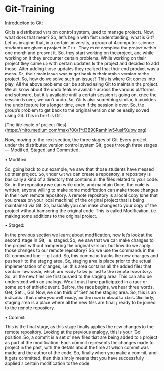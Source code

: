 # Git-Training

Introduction to Git:

Git is a distributed version control system, used to manage projects. Now, what does that mean? So, let’s begin with first understanding, 
what is Git? Let us imagine that, in a certain university, a group of 4 computer science students are given a project in C++. 
They must complete the project within one month and present it. So, they start working on the project,
 and while working on it they encounter certain problems. While working on their project they came up with certain updates to the project and decided to add those. 
After adding those updates they realized that their end product was a mess. So, their main issue was to get back to their stable version of the project. 
So, how do we solve such an issues? This is where Git comes into play. All the above problems can be solved using Git to maintain the project. 
We all know about the undo feature available across the various platforms and software, but it is available until a certain session is going on, 
once the session is over, we can’t undo. So, Git is also something similar, it provides the undo feature for a longer time, even if the session is over.
 So, the group’s problem to get back to the original version can be easily solved using Git. This in brief is Git.

[The life-cycle of project files] (https://miro.medium.com/max/700/1*tl3B9CRamhIw54usIfXubw.png)

Now, moving to the next section, the three stages of Git. Every project under the distributed version control system Git,
 goes through three stages — Modified, Staged, and Committed.

• Modified:

So, going back to our example, we saw that, those students have messed up their project. So, under Git we can create a repository, 
a repository is basically a kind of a directory that contains all the files related to your code. So, in the repository we can write code, and maintain 
Once, the code is written, anyone willing to make some modification can make those changes in their own remote repository.
 A remote repository is a local copy (one that you create on your local machine) of the original project that is being maintained via Git. 
So, basically you can make changes to your copy of the project without hampering the original code. 
This is called Modification, i.e. making some additions to the original project.

• Staged:

In the previous section we learnt about modification, now let’s look at the second stage in Git, i.e. staged. 
So, we saw that we can make changes to the project without hampering the original version, 
but how do we apply those changes to our remote repository? So, we use the commands in the Git command line — git add.
 So, this command tracks the new changes and pushes it to the staging area. So, staging area is place prior to the actual implementation of changes,
 i.e. this area contains all the added files that contain new code, which are ready to be joined to the remote repository.
 So, all the new files are first pushed to the staging area. This can also be understood with an analogy. 
We all must have participated in a race or some sort of athletic event. Before, the race begins, we hear three words, Get, Set…, Go! Now, 
we can think of ‘Set’ as the staging area. So, this is an indication that make yourself ready, as the race is about to start. 
Similarly, staging area is a place where all the new files are finally ready to be joined to the remote repository.

• Commit:

This is the final stage, as this stage finally applies the new changes to the remote repository. Looking at the previous analogy,
 this is your ‘Go’ position. So, a commit is a set of new files that are being added to a project as part of the modification. 
Each commit represents the changes made to project in the past, with the details about the time at which commit was made and the author of the code. 
So, finally when you make a commit, and it gets committed, then this simply means that you have successfully applied a certain modification to the code.